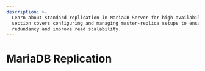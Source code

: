 ```yaml
---
description: >-
  Learn about standard replication in MariaDB Server for high availability. This
  section covers configuring and managing master-replica setups to ensure data
  redundancy and improve read scalability.
---
```


# MariaDB Replication

